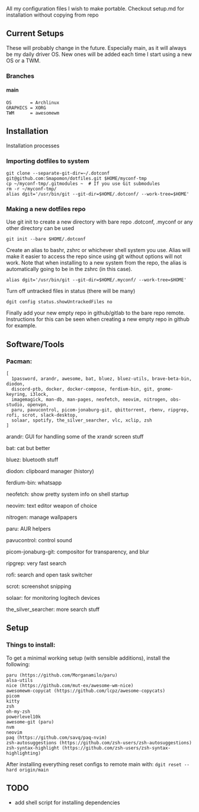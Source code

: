 All my configuration files I wish to make portable.
Checkout setup.md for installation without copying from repo

## Current Setups
These will probably change in the future.
Especially main, as it will always be my daily driver OS.
New ones will be added each time I start using a new OS or a TWM.


### Branches
#### main
```
OS       = Archlinux
GRAPHICS = XORG
TWM      = awesomewm
```


## Installation
Installation processes
### Importing dotfiles to system
```console
git clone --separate-git-dir=~/.dotconf git@github.com:Smapomon/dotfiles.git $HOME/myconf-tmp
cp ~/myconf-tmp/.gitmodules ~  # If you use Git submodules
rm -r ~/myconf-tmp/
alias dgit='/usr/bin/git --git-dir=$HOME/.dotconf/ --work-tree=$HOME'
```

### Making a new dotfiles repo
Use git init to create a new directory with bare repo
.dotconf, .myconf or any other directory can be used
```console
git init --bare $HOME/.dotconf
```

Create an alias to bashr, zshrc or whichever shell system you use.
Alias will make it easier to access the repo since using git without options will not work.
Note that when installing to a new system from the repo, the alias is automatically going to be in the zshrc (in this case).
```
alias dgit='/usr/bin/git --git-dir=$HOME/.myconf/ --work-tree=$HOME'
```

Turn off untracked files in status (there will be many)
```console
dgit config status.showUntrackedFiles no
```

Finally add your new empty repo in github/gitlab to the bare repo remote.
Instructions for this can be seen when creating a new empty repo in github for example.


## Software/Tools
### Pacman:
```
[
  1password, arandr, awesome, bat, bluez, bluez-utils, brave-beta-bin, diodon,
  discord-ptb, docker, docker-compose, ferdium-bin, git, gnome-keyring, i3lock,
  imagemagick, man-db, man-pages, neofetch, neovim, nitrogen, obs-studio, openvpn,
  paru, pavucontrol, picom-jonaburg-git, qbittorrent, rbenv, ripgrep, rofi, scrot, slack-desktop,
  solaar, spotify, the_silver_searcher, vlc, xclip, zsh
]
```

arandr:              GUI for handling some of the xrandr screen stuff

bat:                 cat but better

bluez:               bluetooth stuff

diodon:              clipboard manager (history)

ferdium-bin:         whatsapp

neofetch:            show pretty system info on shell startup

neovim:              text editor weapon of choice

nitrogen:            manage wallpapers

paru:                AUR helpers

pavucontrol:         control sound

picom-jonaburg-git:  compositor for transparency, and blur

ripgrep:             very fast search

rofi:                search and open task switcher

scrot:               screenshot snipping

solaar:              for monitoring logitech devices

the_silver_searcher: more search stuff

## Setup
### Things to install:
To get a minimal working setup (with sensible additions), install the following:
```
paru (https://github.com/Morganamilo/paru)
alsa-utils
nice (https://github.com/mut-ex/awesome-wm-nice)
awesomewm-copycat (https://github.com/lcpz/awesome-copycats)
picom
kitty
zsh
oh-my-zsh
powerlevel10k
awesome-git (paru)
nvm
neovim
paq (https://github.com/savq/paq-nvim)
zsh-autosuggestions (https://github.com/zsh-users/zsh-autosuggestions)
zsh-syntax-highlight (https://github.com/zsh-users/zsh-syntax-highlighting)
```

After installing everything reset configs to remote main with:
`dgit reset --hard origin/main`


## TODO
- add shell script for installing dependencies
